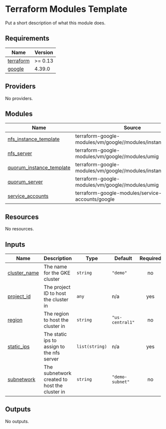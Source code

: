 # Terraform Modules Template

Put a short description of what this module does.

<!-- terraform-docs output will go here -->
<!-- BEGINNING OF PRE-COMMIT-TERRAFORM DOCS HOOK -->
## Requirements

| Name | Version |
|------|---------|
| <a name="requirement_terraform"></a> [terraform](#requirement\_terraform) | >= 0.13 |
| <a name="requirement_google"></a> [google](#requirement\_google) | 4.39.0 |

## Providers

No providers.

## Modules

| Name | Source | Version |
|------|--------|---------|
| <a name="module_nfs_instance_template"></a> [nfs\_instance\_template](#module\_nfs\_instance\_template) | terraform-google-modules/vm/google//modules/instance_template | n/a |
| <a name="module_nfs_server"></a> [nfs\_server](#module\_nfs\_server) | terraform-google-modules/vm/google//modules/umig | n/a |
| <a name="module_quorum_instance_template"></a> [quorum\_instance\_template](#module\_quorum\_instance\_template) | terraform-google-modules/vm/google//modules/instance_template | n/a |
| <a name="module_quorum_server"></a> [quorum\_server](#module\_quorum\_server) | terraform-google-modules/vm/google//modules/umig | n/a |
| <a name="module_service_accounts"></a> [service\_accounts](#module\_service\_accounts) | terraform-google-modules/service-accounts/google | n/a |

## Resources

No resources.

## Inputs

| Name | Description | Type | Default | Required |
|------|-------------|------|---------|:--------:|
| <a name="input_cluster_name"></a> [cluster\_name](#input\_cluster\_name) | The name for the GKE cluster | `string` | `"demo"` | no |
| <a name="input_project_id"></a> [project\_id](#input\_project\_id) | The project ID to host the cluster in | `any` | n/a | yes |
| <a name="input_region"></a> [region](#input\_region) | The region to host the cluster in | `string` | `"us-central1"` | no |
| <a name="input_static_ips"></a> [static\_ips](#input\_static\_ips) | The static ips to assign to the nfs server | `list(string)` | n/a | yes |
| <a name="input_subnetwork"></a> [subnetwork](#input\_subnetwork) | The subnetwork created to host the cluster in | `string` | `"demo-subnet"` | no |

## Outputs

No outputs.
<!-- END OF PRE-COMMIT-TERRAFORM DOCS HOOK -->

